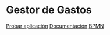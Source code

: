 # Gestor de Gastos

[Probar aplicación](https://costito-dds.web.app/1/movimientos/1/)
[Documentación](https://docs.google.com/document/d/1uWeMmUxavrKAC-p2mwPVk47HZDRgWouMy6b3-eB_nWg/edit?usp=sharing)
[BPMN](bpmn.png)